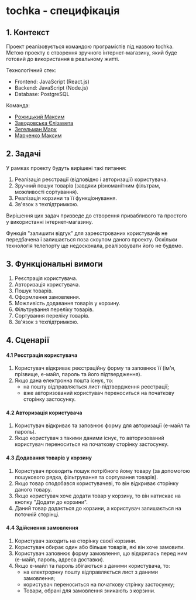 # tochka - специфікація 
## 1. Контекст
Проект реалізовується командою програмістів під назвою tochka. Метою проекту є створення зручного інтернет-магазину, який буде готовий до використання в реальному житті.

Технологічний стек:
- Frontend: JavaScript (React.js)
- Backend: JavaScript (Node.js)
- Database: PostgreSQL

Команда:
- [Рожицький Максим](https://github.com/Maksym1910)
- [Заводовська Єлізавета](https://github.com/zavad4)
- [Зегельман Марк](https://github.com/zemark-prog)
- [Марченко Максим](https://github.com/kertnique)

## 2. Задачі
У рамках проекту будуть вирішені такі питання: 
1. Реалізація реєстрації (відповідно і авторизації) користувача.
2. Зручний пошук товарів (завдяки різноманітним фільтрам, можливості сортування).
3. Реалізація корзини та її функціонування. 
4. Зв'язок з техпідтримкою.

Вирішення цих задач призведе до створення привабливого та простого у використанні інтернет-магазину.

Функція "залишити відгук" для зареєстрованих користувачів не передбачена і залишається поза скоупом даного проекту.
Оскільки технологія телепорту ще недосконала, реалізовувати його не будемо.

## 3. Функціональні вимоги
1. Реєстрація користувача.
2. Авторизація користувача.
3. Пошук товарів. 
4. Оформлення замовлення.
5. Можливість додавання товарів у корзину.
6. Фільтрування переліку товарів. 
7. Сортування переліку товарів.
8. Зв'язок з техпідтримкою.

## 4. Сценарії
#### 4.1 Реєстрація користувача
 1. Користувач відкриває реєстраційну форму та заповнює її (ім'я, прізвище, е-майл, пароль та його підтвердження).
 2. Якщо дана електронна пошта існує, то:
    - на пошту відправляється лист-підтвердження реєстрації;
    - вже авторизований користувач переноситься на початкову сторінку застосунку.
#### 4.2 Авторизація користувача
 1. Користувач відкриває та заповнює форму для авторизації (е-майл та пароль).
 2. Якщо користувач з такими даними існує, то авторизований користувач переноситься на початкову сторінку застосунку.
#### 4.3 Додавання товарів у корзину
 1. Користувач проводить пошук потрібного йому товару (за допомогою пошукового рядка, фільтрування та сортування товарів).
 2. Якщо товар сподобався користувачеві, то він відкриває сторінку даного товару.
 3. Якщо користувач хоче додати товар у корзину, то він натискає на кнопку "Додати до корзини".
 4. Даний товар додається до корзини, а користувач залишається на поточній сторінці.
#### 4.4 Здійснення замовлення
 1. Користувач заходить на сторінку своєї корзини.
 2. Користувач обирає один або більше товарів, які він хоче замовити.
 3. Користувач заповнює форму замовлення, що відкрилась перед ним (е-майл, пароль, адреса доставки).
 4. Якщо е-майл та пароль збігаються з даними користувача, то:
    - на електрорнну пошту відправляється лист з даними замовлення;
    - користувач переноситься на початкову стрінку застосунку;
    - Товари, обрані для замовлення зникають з корзини. 
